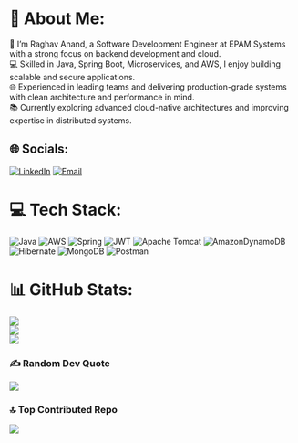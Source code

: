 # 💫 About Me:
🚀 I’m Raghav Anand, a Software Development Engineer at EPAM Systems with a strong focus on backend development and cloud.<br>💻 Skilled in Java, Spring Boot, Microservices, and AWS, I enjoy building scalable and secure applications.<br>🌐 Experienced in leading teams and delivering production-grade systems with clean architecture and performance in mind.<br>📚 Currently exploring advanced cloud-native architectures and improving expertise in distributed systems.

## 🌐 Socials:
[![LinkedIn](https://img.shields.io/badge/LinkedIn-%230077B5.svg?logo=linkedin&logoColor=white)](https://www.linkedin.com/in/raghav-anand-33bb0a249/) 
[![Email](https://img.shields.io/badge/Email-D14836?logo=gmail&logoColor=white)](mailto:raghavanand024@gmail.com)
 

# 💻 Tech Stack:
![Java](https://img.shields.io/badge/java-%23ED8B00.svg?style=for-the-badge&logo=openjdk&logoColor=white) ![AWS](https://img.shields.io/badge/AWS-%23FF9900.svg?style=for-the-badge&logo=amazon-aws&logoColor=white) ![Spring](https://img.shields.io/badge/spring-%236DB33F.svg?style=for-the-badge&logo=spring&logoColor=white) ![JWT](https://img.shields.io/badge/JWT-black?style=for-the-badge&logo=JSON%20web%20tokens) ![Apache Tomcat](https://img.shields.io/badge/apache%20tomcat-%23F8DC75.svg?style=for-the-badge&logo=apache-tomcat&logoColor=black) ![AmazonDynamoDB](https://img.shields.io/badge/Amazon%20DynamoDB-4053D6?style=for-the-badge&logo=Amazon%20DynamoDB&logoColor=white) ![Hibernate](https://img.shields.io/badge/Hibernate-59666C?style=for-the-badge&logo=Hibernate&logoColor=white) ![MongoDB](https://img.shields.io/badge/MongoDB-%234ea94b.svg?style=for-the-badge&logo=mongodb&logoColor=white) ![Postman](https://img.shields.io/badge/Postman-FF6C37?style=for-the-badge&logo=postman&logoColor=white)
# 📊 GitHub Stats:
![](https://github-readme-stats.vercel.app/api?username=rm2372&theme=dark&hide_border=false&include_all_commits=true&count_private=true)<br/>
![](https://nirzak-streak-stats.vercel.app/?user=rm2372&theme=dark&hide_border=false)<br/>
![](https://github-readme-stats.vercel.app/api/top-langs/?username=rm2372&theme=dark&hide_border=false&include_all_commits=true&count_private=true&layout=compact)

### ✍️ Random Dev Quote
![](https://quotes-github-readme.vercel.app/api?type=horizontal&theme=dark)

### 🔝 Top Contributed Repo
![](https://github-contributor-stats.vercel.app/api?username=rm2372&limit=5&theme=dark&combine_all_yearly_contributions=true)

<!-- Proudly created with GPRM ( https://gprm.itsvg.in ) -->

